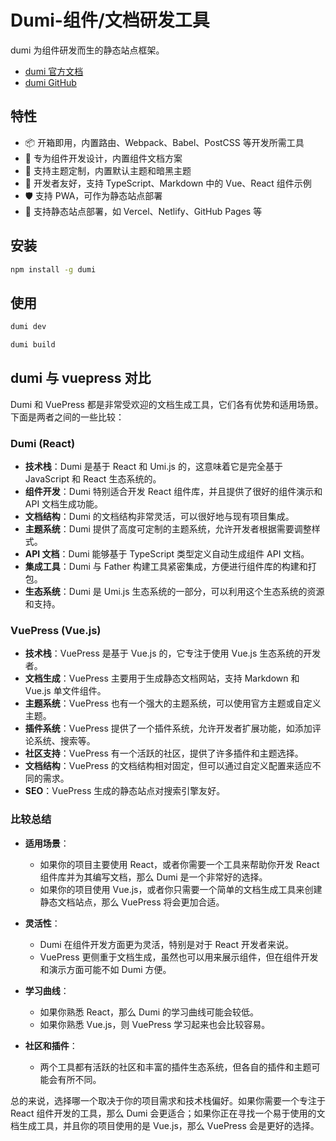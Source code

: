 # Dumi-组件/文档研发工具

dumi 为组件研发而生的静态站点框架。

- [dumi 官方文档](https://d.umijs.org/)
- [dumi GitHub](https://github.com/umijs/dumi)

## 特性

- 📦 开箱即用，内置路由、Webpack、Babel、PostCSS 等开发所需工具
- 📝 专为组件开发设计，内置组件文档方案
- 🌈 支持主题定制，内置默认主题和暗黑主题
- 🌟 开发者友好，支持 TypeScript、Markdown 中的 Vue、React 组件示例
- 🛡️ 支持 PWA，可作为静态站点部署
- 🔗 支持静态站点部署，如 Vercel、Netlify、GitHub Pages 等

## 安装

```bash
npm install -g dumi
```

## 使用

```bash
dumi dev
```

```bash
dumi build
```

## dumi 与 vuepress 对比

<bqw>

Dumi 和 VuePress 都是非常受欢迎的文档生成工具，它们各有优势和适用场景。下面是两者之间的一些比较：

### Dumi (React)

- **技术栈**：Dumi 是基于 React 和 Umi.js 的，这意味着它是完全基于 JavaScript 和 React 生态系统的。
- **组件开发**：Dumi 特别适合开发 React 组件库，并且提供了很好的组件演示和 API 文档生成功能。
- **文档结构**：Dumi 的文档结构非常灵活，可以很好地与现有项目集成。
- **主题系统**：Dumi 提供了高度可定制的主题系统，允许开发者根据需要调整样式。
- **API 文档**：Dumi 能够基于 TypeScript 类型定义自动生成组件 API 文档。
- **集成工具**：Dumi 与 Father 构建工具紧密集成，方便进行组件库的构建和打包。
- **生态系统**：Dumi 是 Umi.js 生态系统的一部分，可以利用这个生态系统的资源和支持。

### VuePress (Vue.js)

- **技术栈**：VuePress 是基于 Vue.js 的，它专注于使用 Vue.js 生态系统的开发者。
- **文档生成**：VuePress 主要用于生成静态文档网站，支持 Markdown 和 Vue.js 单文件组件。
- **主题系统**：VuePress 也有一个强大的主题系统，可以使用官方主题或自定义主题。
- **插件系统**：VuePress 提供了一个插件系统，允许开发者扩展功能，如添加评论系统、搜索等。
- **社区支持**：VuePress 有一个活跃的社区，提供了许多插件和主题选择。
- **文档结构**：VuePress 的文档结构相对固定，但可以通过自定义配置来适应不同的需求。
- **SEO**：VuePress 生成的静态站点对搜索引擎友好。

### 比较总结

- **适用场景**：

  - 如果你的项目主要使用 React，或者你需要一个工具来帮助你开发 React 组件库并为其编写文档，那么 Dumi 是一个非常好的选择。
  - 如果你的项目使用 Vue.js，或者你只需要一个简单的文档生成工具来创建静态文档站点，那么 VuePress 将会更加合适。

- **灵活性**：

  - Dumi 在组件开发方面更为灵活，特别是对于 React 开发者来说。
  - VuePress 更侧重于文档生成，虽然也可以用来展示组件，但在组件开发和演示方面可能不如 Dumi 方便。

- **学习曲线**：

  - 如果你熟悉 React，那么 Dumi 的学习曲线可能会较低。
  - 如果你熟悉 Vue.js，则 VuePress 学习起来也会比较容易。

- **社区和插件**：
  - 两个工具都有活跃的社区和丰富的插件生态系统，但各自的插件和主题可能会有所不同。

总的来说，选择哪一个取决于你的项目需求和技术栈偏好。如果你需要一个专注于 React 组件开发的工具，那么 Dumi 会更适合；如果你正在寻找一个易于使用的文档生成工具，并且你的项目使用的是 Vue.js，那么 VuePress 会是更好的选择。

</bqw>
